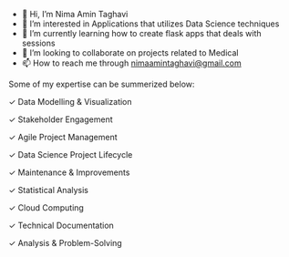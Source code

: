 - 👋 Hi, I’m Nima Amin Taghavi
- 👀 I’m interested in Applications that utilizes Data Science techniques
- 🌱 I’m currently learning how to create flask apps that deals with sessions
- 💞️ I’m looking to collaborate on projects related to Medical 
- 📫 How to reach me through nimaamintaghavi@gmail.com

Some of my expertise can be summerized below:

✓ Data Modelling & Visualization

✓	Stakeholder Engagement	  

✓ Agile Project Management

✓ Data Science Project Lifecycle

✓	Maintenance & Improvements	

✓ Statistical Analysis  

✓ Cloud Computing

✓	Technical Documentation	  

✓ Analysis & Problem-Solving
